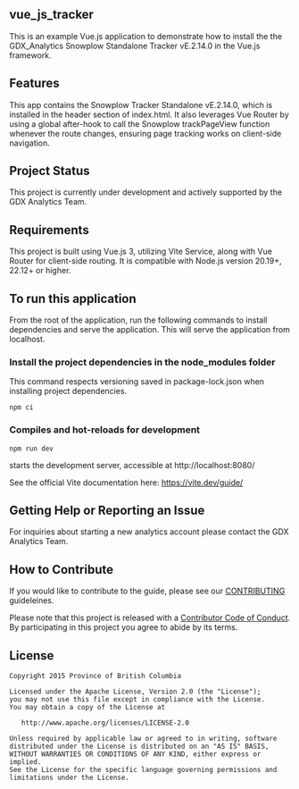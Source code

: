 ## vue_js_tracker

This is an example Vue.js application to demonstrate how to install the the GDX_Analytics Snowplow Standalone Tracker vE.2.14.0 in the Vue.js framework.

## Features

This app contains the Snowplow Tracker Standalone vE.2.14.0, which is installed in the header
section of index.html. It also leverages Vue Router by using a global after-hook to call the Snowplow trackPageView function whenever the route changes, ensuring page tracking works on client-side navigation.

## Project Status 

This project is currently under development and actively supported by the GDX Analytics Team.

## Requirements

This project is built using Vue.js 3, utilizing Vite Service, along with Vue Router for client-side routing. It is compatible with Node.js version 20.19+, 22.12+ or higher.

## To run this application

From the root of the application, run the following commands to install dependencies and serve the application. This will serve the application from localhost.

### Install the project dependencies in the node_modules folder

This command respects versioning saved in package-lock.json when installing project dependencies. 

```
npm ci
```

### Compiles and hot-reloads for development

```
npm run dev
```
starts the development server, accessible at http://localhost:8080/ 

See the official Vite documentation here: https://vite.dev/guide/

## Getting Help or Reporting an Issue
 
For inquiries about starting a new analytics account please contact the GDX Analytics Team.

## How to Contribute
 
If you would like to contribute to the guide, please see our [CONTRIBUTING](CONTRIBUTING.md) guideleines.
 
Please note that this project is released with a [Contributor Code of Conduct](CODE_OF_CONDUCT.md). By participating in this project you agree to abide by its terms.
 
## License
```
Copyright 2015 Province of British Columbia
 
Licensed under the Apache License, Version 2.0 (the "License");
you may not use this file except in compliance with the License.
You may obtain a copy of the License at
 
   http://www.apache.org/licenses/LICENSE-2.0
 
Unless required by applicable law or agreed to in writing, software
distributed under the License is distributed on an "AS IS" BASIS,
WITHOUT WARRANTIES OR CONDITIONS OF ANY KIND, either express or implied.
See the License for the specific language governing permissions and limitations under the License.
```
